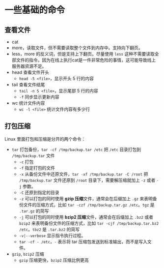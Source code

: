 # 一些基础的命令

## 查看文件

- cat
- more，读取文件，但不需要读取整个文件到内存中。支持向下翻页。
- less，more 的反义词，但是支持上下翻页。尽量使用 `less` 这种不需要读取全部文件的指令，因为在线上执行cat是一件非常危险的事情，这可能导致线上服务器资源不足。
- head 查看文件开头
  - `head -5 <file>`，显示开头 5 行的内容
- tail 查看文件结尾
  - `tail -n 5 <file>`，显示尾部 5 行的内容
  - `-f` 同步显示更新内容
- wc 统计文件内容
  - `wc -l <file>` 统计文件内容有多少行
  
## 打包压缩

Linux 里面打包和压缩是分开的两个命令：

- `tar` 打包备份，`tar -cf /tmp/backup.tar /etc` 把 `/etc` 目录打包到 `/tmp/backup.tar` 文件
  - `-c` 打包
  - `-f` 指定打包的文件
  - `-x` 从备份文件中还原文件，`tar -xf /tmp/backup.tar -C /root` 把 `/tmp/backup.tar` 文件还原到 `/root` 目录下，需要解压缩就加上 `-z` 或者 `-j` 参数。
  - `-C` 还原到指定的目录  
  - `-z` 可以打包的同时使用 **gzip 压缩**文件，通常会在后缀加上 `.gz` 来表明备份文件的压缩方式，比如 `tar -czf /tmp/backup.tar.gz /etc`。`tgz` 是 `.tar.gz` 的简写
  - `-j` 可以打包的同时使用 **bzip2 压缩**文件，通常会在后缀加上 `.bz2` 或者 `bzip2` 来表明备份文件的压缩方式，比如 `tar -cjf /tmp/backup.tar.bz2 /etc`。`tbz2` 是 `.tar.bz2` 的简写
  - `-v|--verbose` 显示指令执行过程。
  - `tar -cf - /etc`，`-` 表示将 tar 压缩包发送到标准输出，而不是写入文件。
- `gzip`, `bzip2` 压缩
  - `gzip` 压缩更快，`bzip2` 压缩比例更高
